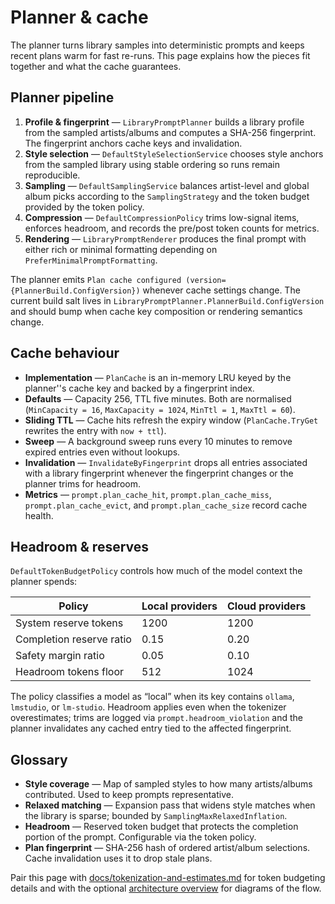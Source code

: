 # Planner & cache

The planner turns library samples into deterministic prompts and keeps recent plans warm for fast re-runs. This page explains how the pieces fit together and what the cache guarantees.

## Planner pipeline

1. **Profile & fingerprint** — `LibraryPromptPlanner` builds a library profile from the sampled artists/albums and computes a SHA-256 fingerprint. The fingerprint anchors cache keys and invalidation.
2. **Style selection** — `DefaultStyleSelectionService` chooses style anchors from the sampled library using stable ordering so runs remain reproducible.
3. **Sampling** — `DefaultSamplingService` balances artist-level and global album picks according to the `SamplingStrategy` and the token budget provided by the token policy.
4. **Compression** — `DefaultCompressionPolicy` trims low-signal items, enforces headroom, and records the pre/post token counts for metrics.
5. **Rendering** — `LibraryPromptRenderer` produces the final prompt with either rich or minimal formatting depending on `PreferMinimalPromptFormatting`.

The planner emits `Plan cache configured (version={PlannerBuild.ConfigVersion})` whenever cache settings change. The current build salt lives in `LibraryPromptPlanner.PlannerBuild.ConfigVersion` and should bump when cache key composition or rendering semantics change.

## Cache behaviour

- **Implementation** — `PlanCache` is an in-memory LRU keyed by the planner''s cache key and backed by a fingerprint index.
- **Defaults** — Capacity 256, TTL five minutes. Both are normalised (`MinCapacity = 16`, `MaxCapacity = 1024`, `MinTtl = 1`, `MaxTtl = 60`).
- **Sliding TTL** — Cache hits refresh the expiry window (`PlanCache.TryGet` rewrites the entry with `now + ttl`).
- **Sweep** — A background sweep runs every 10 minutes to remove expired entries even without lookups.
- **Invalidation** — `InvalidateByFingerprint` drops all entries associated with a library fingerprint whenever the fingerprint changes or the planner trims for headroom.
- **Metrics** — `prompt.plan_cache_hit`, `prompt.plan_cache_miss`, `prompt.plan_cache_evict`, and `prompt.plan_cache_size` record cache health.

## Headroom & reserves

`DefaultTokenBudgetPolicy` controls how much of the model context the planner spends:

| Policy | Local providers | Cloud providers |
| --- | --- | --- |
| System reserve tokens | 1200 | 1200 |
| Completion reserve ratio | 0.15 | 0.20 |
| Safety margin ratio | 0.05 | 0.10 |
| Headroom tokens floor | 512 | 1024 |

The policy classifies a model as “local” when its key contains `ollama`, `lmstudio`, or `lm-studio`. Headroom applies even when the tokenizer overestimates; trims are logged via `prompt.headroom_violation` and the planner invalidates any cached entry tied to the affected fingerprint.

## Glossary

- **Style coverage** — Map of sampled styles to how many artists/albums contributed. Used to keep prompts representative.
- **Relaxed matching** — Expansion pass that widens style matches when the library is sparse; bounded by `SamplingMaxRelaxedInflation`.
- **Headroom** — Reserved token budget that protects the completion portion of the prompt. Configurable via the token policy.
- **Plan fingerprint** — SHA-256 hash of ordered artist/album selections. Cache invalidation uses it to drop stale plans.

Pair this page with [docs/tokenization-and-estimates.md](./tokenization-and-estimates.md) for token budgeting details and with the optional [architecture overview](./architecture.md) for diagrams of the flow.
